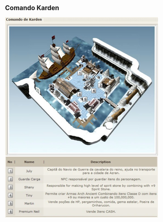 ## Comando Karden

<p align="center">
<img src="./files/mapa-karden1.jpg" />
<img src="./files/comando-karden-numeracao.webp" />
</p> 